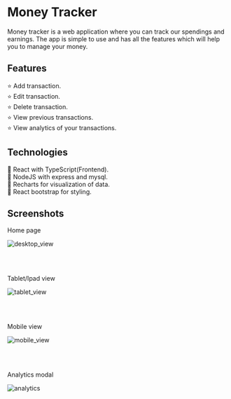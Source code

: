 
# Money Tracker

Money tracker is a web application where you can track our spendings and earnings. The app is simple to use and has all the features which will help you to manage your money.




## Features

⭐ Add transaction.\
⭐ Edit transaction.\
⭐ Delete transaction.\
⭐ View previous transactions.\
⭐ View analytics of your transactions.


## Technologies

📌 React with TypeScript(Frontend).\
📌 NodeJS with express and mysql.\
📌 Recharts for visualization of data.\
📌 React bootstrap for styling.


## Screenshots

Home page

![desktop_view](https://github.com/aditya-desai-19/Money-Tracker/assets/115383821/dffc3298-7ba2-4b04-b2c4-0a2c011bd23b)



<br>
<br>

Tablet/Ipad view

![tablet_view](https://github.com/aditya-desai-19/Money-Tracker/assets/115383821/286a1d07-6683-4c56-ac99-2de06719fd8c)

<br>
<br>

Mobile view

![mobile_view](https://github.com/aditya-desai-19/Money-Tracker/assets/115383821/22ab2b08-049f-4b17-8a05-726738d88638)

<br>
<br>

Analytics modal

![analytics](https://github.com/aditya-apra/React_Boilerplate/assets/131168128/eb9a02d8-8358-4d8c-8ed1-c234da3ac1d0)
